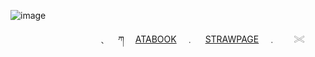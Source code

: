 <!-- level 1: simple bio and stats -->

![image](https://github.com/user-attachments/assets/32978b84-9735-43de-ad7d-045083b36ff8)


　　　　　　　　　　﹑　 ཀ 　[ATABOOK](https://vampstyx.atabook.org/)　﹒ 　[STRAWPAGE](https://gunss.straw.page)　﹒　　𓏵
